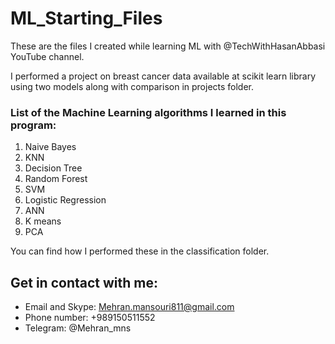 ﻿# ML_Starting_Files

These are the files I created while learning ML with @TechWithHasanAbbasi YouTube channel.

I performed a project on breast cancer data available at scikit learn library using two models along with comparison in projects folder.

### List of the Machine Learning algorithms I learned in this program:
1. Naive Bayes
2. KNN
3. Decision Tree
4. Random Forest
5. SVM
6. Logistic Regression
7. ANN
8. K means
9. PCA

You can find how I performed these in the classification folder.

## Get in contact with me:
- Email and Skype: Mehran.mansouri811@gmail.com
- Phone number: +989150511552
- Telegram: @Mehran_mns

